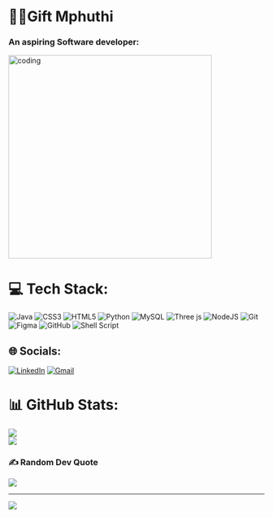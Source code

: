 <h1>👨‍💻Gift Mphuthi</h1>
<h3>An aspiring Software developer:</h3>
<img align="center" alt="coding" width="400" src="https://i.makeagif.com/media/4-05-2022/FvBVst.gif">


# 💻 Tech Stack:
![Java](https://img.shields.io/badge/java-%23ED8B00.svg?style=for-the-badge&logo=openjdk&logoColor=white) ![CSS3](https://img.shields.io/badge/css3-%231572B6.svg?style=for-the-badge&logo=css3&logoColor=white) ![HTML5](https://img.shields.io/badge/html5-%23E34F26.svg?style=for-the-badge&logo=html5&logoColor=white) ![Python](https://img.shields.io/badge/python-3670A0?style=for-the-badge&logo=python&logoColor=ffdd54) ![MySQL](https://img.shields.io/badge/mysql-4479A1.svg?style=for-the-badge&logo=mysql&logoColor=white) ![Three js](https://img.shields.io/badge/threejs-black?style=for-the-badge&logo=three.js&logoColor=white) ![NodeJS](https://img.shields.io/badge/node.js-6DA55F?style=for-the-badge&logo=node.js&logoColor=white) ![Git](https://img.shields.io/badge/git-%23F05033.svg?style=for-the-badge&logo=git&logoColor=white) ![Figma](https://img.shields.io/badge/figma-%23F24E1E.svg?style=for-the-badge&logo=figma&logoColor=white) ![GitHub](https://img.shields.io/badge/github-%23121011.svg?style=for-the-badge&logo=github&logoColor=white) ![Shell Script](https://img.shields.io/badge/shell_script-%23121011.svg?style=for-the-badge&logo=gnu-bash&logoColor=white)

## 🌐 Socials:
[![LinkedIn](https://img.shields.io/badge/LinkedIn-%230077B5.svg?logo=linkedin&logoColor=white)](https://linkedin.com/in/gift-mphuthi-4a6848254) 
[![Gmail](https://img.shields.io/badge/Gmail-D14836?logo=gmail&logoColor=white)](mailto:mphuthigift764@gmail.com)


# 📊 GitHub Stats:

![](https://github-readme-stats.vercel.app/api?username=giftiem&theme=dark&hide_border=false&include_all_commits=false&count_private=false)<br/>
![](https://github-readme-streak-stats.herokuapp.com/?user=giftiem&theme=dark&hide_border=false)<br/>

### ✍️ Random Dev Quote
![](https://quotes-github-readme.vercel.app/api?type=horizontal&theme=radical)

---
[![](https://visitcount.itsvg.in/api?id=giftiem&icon=1&color=0)](https://visitcount.itsvg.in)

<!-- Proudly created with GPRM ( https://gprm.itsvg.in ) -->
